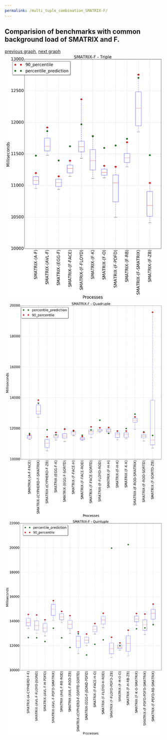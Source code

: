 ```yaml
---
permalink: /multi_tuple_combination_SMATRIX-F/
---
```



## Comparision of benchmarks with common background load of SMATRIX and F.

[previous graph](../multi_tuple_combination_SMATRIX-FLOYD/), [next graph](../multi_tuple_combination_SMATRIX-H/)
![graph figure](./images/triple/SMATRIX/SMATRIX-F_box.png)![graph figure](./images/quadruple/SMATRIX/SMATRIX-F_box.png)![graph figure](./images/quintuple/SMATRIX/SMATRIX-F_box.png)
